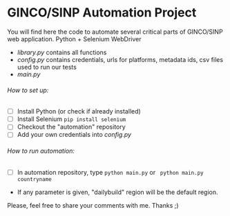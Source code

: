 # GINCO/SINP Automation Project 

You will find here the code to automate several critical parts of GINCO/SINP web application.
Python + Selenium WebDriver


- _library.py_ contains all functions 
- _config.py_ contains credentials, urls for platforms, metadata ids, csv files used to run our tests    
- _main.py_  

###### How to set up:

- [ ] Install Python (or check if already installed)  
- [ ] Install Selenium ```pip install selenium```
- [ ] Checkout the "automation" repository 
- [ ] Add your own credentials into _config.py_

###### How to run automation:

- [ ] In automation repository, type ``` python main.py ``` or ``` python main.py countryname```
 
* If any parameter is given, "dailybuild" region will be the default region.  

Please, feel free to share your comments with me. 
Thanks ;)


